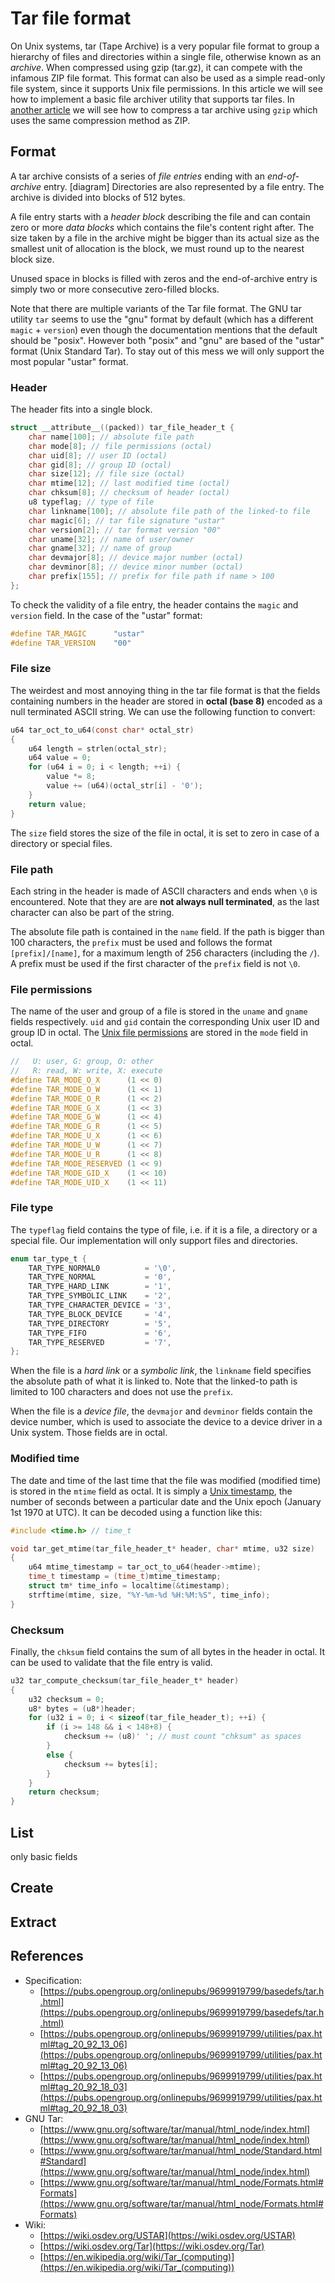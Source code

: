 # Tar file format
On Unix systems, tar (Tape Archive) is a very popular file format to group a hierarchy of files and directories within a single file, otherwise known as an _archive_.
When compressed using gzip (tar.gz), it can compete with the infamous ZIP file format.
This format can also be used as a simple read-only file system, since it supports Unix file permissions.
In this article we will see how to implement a basic file archiver utility that supports tar files.
In [another article]({{root}}blog/gz_format.html) we will see how to compress a tar archive using `gzip` which uses the same compression method as ZIP.

## Format
A tar archive consists of a series of _file entries_ ending with an _end-of-archive_ entry.
[diagram]
Directories are also represented by a file entry.
The archive is divided into blocks of 512 bytes.

A file entry starts with a _header block_ describing the file and can contain zero or more _data blocks_ which contains the file's content right after. The size taken by a file in the archive might be bigger than its actual size as the smallest unit of allocation is the block, we must round up to the nearest block size.

Unused space in blocks is filled with zeros and the end-of-archive entry is simply two or more consecutive zero-filled blocks.

Note that there are multiple variants of the Tar file format.
The GNU tar utility `tar` seems to use the "gnu" format by default (which has a different `magic` + `version`) even though the documentation mentions that the default should be "posix". However both "posix" and "gnu" are based of the "ustar" format (Unix Standard Tar).
To stay out of this mess we will only support the most popular "ustar" format.

### Header
The header fits into a single block.
```C
struct __attribute__((packed)) tar_file_header_t {
    char name[100]; // absolute file path
    char mode[8]; // file permissions (octal)
    char uid[8]; // user ID (octal)
    char gid[8]; // group ID (octal)
    char size[12]; // file size (octal)
    char mtime[12]; // last modified time (octal)
    char chksum[8]; // checksum of header (octal)
    u8 typeflag; // type of file
    char linkname[100]; // absolute file path of the linked-to file
    char magic[6]; // tar file signature "ustar"
    char version[2]; // tar format version "00"
    char uname[32]; // name of user/owner
    char gname[32]; // name of group
    char devmajor[8]; // device major number (octal)
    char devminor[8]; // device minor number (octal)
    char prefix[155]; // prefix for file path if name > 100
};
```

To check the validity of a file entry, the header contains the `magic` and `version` field. In the case of the "ustar" format:
```C
#define TAR_MAGIC      "ustar"
#define TAR_VERSION    "00"
```

### File size
The weirdest and most annoying thing in the tar file format is that the fields containing numbers in the header are stored in **octal (base 8)** encoded as a null terminated ASCII string. We can use the following function to convert:
```C
u64 tar_oct_to_u64(const char* octal_str)
{
    u64 length = strlen(octal_str);
    u64 value = 0;
    for (u64 i = 0; i < length; ++i) {
        value *= 8;
        value += (u64)(octal_str[i] - '0');
    }
    return value;
}
```

The `size` field stores the size of the file in octal, it is set to zero in case of a directory or special files.

### File path
Each string in the header is made of ASCII characters and ends when `\0` is encountered. Note that they are are **not always null terminated**, as the last character can also be part of the string.

The absolute file path is contained in the `name` field.
If the path is bigger than 100 characters, the `prefix` must be used and follows the format `[prefix]/[name]`, for a maximum length of 256 characters (including the `/`). A prefix must be used if the first character of the `prefix` field is not `\0`.

### File permissions
The name of the user and group of a file is stored in the `uname` and `gname` fields respectively. `uid` and `gid` contain the corresponding Unix user ID and group ID in octal.
The [Unix file permissions](https://en.wikipedia.org/wiki/File-system_permissions#POSIX_permissions) are stored in the `mode` field in octal.
```C
//   U: user, G: group, O: other
//   R: read, W: write, X: execute
#define TAR_MODE_O_X      (1 << 0)
#define TAR_MODE_O_W      (1 << 1)
#define TAR_MODE_O_R      (1 << 2)
#define TAR_MODE_G_X      (1 << 3)
#define TAR_MODE_G_W      (1 << 4)
#define TAR_MODE_G_R      (1 << 5)
#define TAR_MODE_U_X      (1 << 6)
#define TAR_MODE_U_W      (1 << 7)
#define TAR_MODE_U_R      (1 << 8)
#define TAR_MODE_RESERVED (1 << 9)
#define TAR_MODE_GID_X    (1 << 10)
#define TAR_MODE_UID_X    (1 << 11)
```

### File type
The `typeflag` field contains the type of file, i.e. if it is a file, a directory or a special file.
Our implementation will only support files and directories.
```C
enum tar_type_t {
    TAR_TYPE_NORMAL0          = '\0',
    TAR_TYPE_NORMAL           = '0',
    TAR_TYPE_HARD_LINK        = '1',
    TAR_TYPE_SYMBOLIC_LINK    = '2',
    TAR_TYPE_CHARACTER_DEVICE = '3',
    TAR_TYPE_BLOCK_DEVICE     = '4',
    TAR_TYPE_DIRECTORY        = '5',
    TAR_TYPE_FIFO             = '6',
    TAR_TYPE_RESERVED         = '7',
};
```

When the file is a _hard link_ or a _symbolic link_, the `linkname` field specifies the absolute path of what it is linked to.
Note that the linked-to path is limited to 100 characters and does not use the `prefix`.

When the file is a _device file_, the `devmajor` and `devminor` fields contain the device number, which is used to associate the device to a device driver in a Unix system. Those fields are in octal.

### Modified time
The date and time of the last time that the file was modified (modified time) is stored in the `mtime` field as octal. It is simply a [Unix timestamp](https://en.wikipedia.org/wiki/Unix_time), the number of seconds between a particular date and the Unix epoch (January 1st 1970 at UTC).
It can be decoded using a function like this:
```C
#include <time.h> // time_t

void tar_get_mtime(tar_file_header_t* header, char* mtime, u32 size)
{
    u64 mtime_timestamp = tar_oct_to_u64(header->mtime);
    time_t timestamp = (time_t)mtime_timestamp;
    struct tm* time_info = localtime(&timestamp);
    strftime(mtime, size, "%Y-%m-%d %H:%M:%S", time_info);
}
```

### Checksum
Finally, the `chksum` field contains the sum of all bytes in the header in octal. It can be used to validate that the file entry is valid.
```C
u32 tar_compute_checksum(tar_file_header_t* header)
{
    u32 checksum = 0;
    u8* bytes = (u8*)header;
    for (u32 i = 0; i < sizeof(tar_file_header_t); ++i) {
        if (i >= 148 && i < 148+8) {
            checksum += (u8)' '; // must count "chksum" as spaces
        }
        else {
            checksum += bytes[i];
        }
    }
    return checksum;
}
```

## List
only basic fields

## Create

## Extract

## References
- Specification:
    - [https://pubs.opengroup.org/onlinepubs/9699919799/basedefs/tar.h.html](https://pubs.opengroup.org/onlinepubs/9699919799/basedefs/tar.h.html)
    - [https://pubs.opengroup.org/onlinepubs/9699919799/utilities/pax.html#tag_20_92_13_06](https://pubs.opengroup.org/onlinepubs/9699919799/utilities/pax.html#tag_20_92_13_06)
    - [https://pubs.opengroup.org/onlinepubs/9699919799/utilities/pax.html#tag_20_92_18_03](https://pubs.opengroup.org/onlinepubs/9699919799/utilities/pax.html#tag_20_92_18_03)
- GNU Tar:
    - [https://www.gnu.org/software/tar/manual/html_node/index.html](https://www.gnu.org/software/tar/manual/html_node/index.html)
    - [https://www.gnu.org/software/tar/manual/html_node/Standard.html#Standard](https://www.gnu.org/software/tar/manual/html_node/index.html)
    - [https://www.gnu.org/software/tar/manual/html_node/Formats.html#Formats](https://www.gnu.org/software/tar/manual/html_node/Formats.html#Formats)
- Wiki:
    - [https://wiki.osdev.org/USTAR](https://wiki.osdev.org/USTAR)
    - [https://wiki.osdev.org/Tar](https://wiki.osdev.org/Tar)
    - [https://en.wikipedia.org/wiki/Tar_(computing)](https://en.wikipedia.org/wiki/Tar_(computing))
